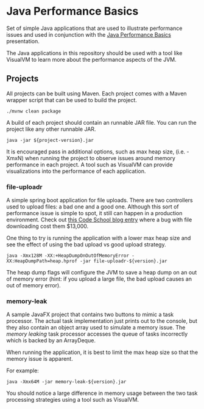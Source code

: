 # Java Performance Basics
Set of simple Java applications that are used to illustrate performance issues
and used in conjunction with the [Java Performance Basics](
https://docs.google.com/presentation/d/1Nv7ez3hl1OukEwcVdVgc0kpMBqjbbgsQuLIpQgrFoKk/edit?usp=sharing
) presentation.

The Java applications in this repository should be used with a tool like
VisualVM to learn more about the performance aspects of the JVM.

## Projects

All projects can be built using Maven.  Each project comes with a Maven wrapper script that can be used to build the project.

```
./mvnw clean package
```

A build of each project should contain an runnable JAR file.  You can run the project like any other runnable JAR.

```
java -jar ${project-version}.jar
```

It is encouraged pass in additional options, such as max heap size, (i.e. -XmxN) when running the project to observe issues around memory performance in each project.  A tool such as VisualVM can provide visualizations into the performance of each application.

### file-uploadr
A simple spring boot application for file uploads.  There are two controllers
used to upload files: a bad one and a good one.  Although this sort of performance
issue is simple to spot, it still can happen in a production environment.  Check
out [this Code School blog entry](https://www.codeschool.com/blog/2015/06/04/how-a-bug-in-my-ruby-code-cost-code-school-13000/)
where a bug with file downloading cost them $13,000.

One thing to try is running the application with a lower max heap size and see the
effect of using the bad upload vs good upload strategy.
```
java -Xmx128M -XX:+HeapDumpOnOutOfMemoryError -XX:HeapDumpPath=heap.hprof -jar file-uploadr-${version}.jar
```

The heap dump flags will configure the JVM to save a heap dump on an out of memory error (hint: if you upload a large file, the bad upload causes an out of memory error).

### memory-leak
A sample JavaFX project that contains two buttons to mimic a task processor.  The
actual task implementation just prints out to the console, but they also contain
an object array used to simulate a memory issue.  The *memory leaking* task processor
accesses the queue of tasks incorrectly which is backed by an ArrayDeque.

When running the application, it is best to limit the max heap size so that the
memory issue is apparent.

For example:
```
java -Xmx64M -jar memory-leak-${version}.jar
```

You should notice a large difference in memory usage between the two task processing strategies using a tool such as VisualVM.
